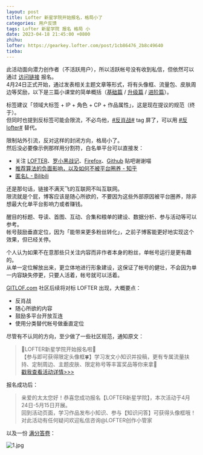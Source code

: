 ```yaml
---
layout: post
title: Lofter 新星学院开始报名，格局小了
categories: 用户反馈
tags: Lofter 新星学院 报名 格局 小
date: 2023-04-18 21:45:00 +0800
zhihu: 
lofter: https://gearkey.lofter.com/post/1cb86476_2b8c49640
tieba: 
---
```


此活动面向潜力创作者（不活跃用户），所以活跃帐号没有收到私信，但依然可以通过 [访问链接](https://www.lofter.com/cms/147849/xinxingbaoming.html) 报名。  
4月24日正式开始，通过发表相关主题文章等形式，将有头像框、流量包、皮肤周边等奖励，以下是三篇小课堂的简单概括（[基础篇](https://www.lofter.com/cms/147848/zhishiketang1.html) / [升级篇](https://www.lofter.com/cms/147850/zhishiketang2.html) / [进阶篇](https://www.lofter.com/cms/147851/zhishiketang3.html)）。

标签建议「领域大标签 + IP + 角色 + CP + 作品属性」，这是现在提议的规范（终于）。  
但同时也提到反标签可能会限流，不必鸟他，[#反肖战#](https://www.lofter.com/tag/%E5%8F%8D%E8%82%96%E6%88%98) tag 屏了，可以用 [#反lofter#](https://www.lofter.com/tag/%E5%8F%8Dlofter) 替代。

限制站外引流，反对这样的封闭方向，格局小了。  
然后没必要像示例那样用分割符，白名单平台可以直接发：

+ 关注 [LOFTER](https://tieba.baidu.com/f?kw=lofter)、[罗小黑战记](https://tieba.baidu.com/f?kw=%E7%BD%97%E5%B0%8F%E9%BB%91%E6%88%98%E8%AE%B0)、[Firefox](https://tieba.baidu.com/f?kw=firefox)、[Github](https://tieba.baidu.com/f?kw=github) 贴吧谢谢喵
+ [推荐算法的负面影响，以及如何不被平台圈养 - 知乎](https://zhuanlan.zhihu.com/p/611569749)
+ [匿名L - Bilibili](https://www.bilibili.com/video/BV1Us4y1G75m/)

还是那句话，链接不满天飞的互联网不叫互联网。  
限流就是个屁，博客应该是随心所欲的，不要因为这些外部原因被平台圈养，除非想最大化单平台影响力或者赚钱。

醒目的标题、导读、首图、互动、合集和粮单的建设、数据分析、参与活动等可以参考。  
帐号鼓励垂直定位，因为「能带来更多粉丝转化」，之前子博客能更好地实现这个效果，但已经关停。

个人认为如果不在意那些只关注内容而非作者本身的粉丝，单帐号运行是更有趣的。  
从单一定位解放出来，更立体地进行形象建设，这保证了帐号的健壮，不会因为单一内容缺失停更，只要人活着，帐号就可以活着。

[GITLOF.com](https://www.gitlof.com/) 社区后续将对标 LOFTER 出现，大概要点：

+ 反肖战
+ 随心所欲的内容
+ 鼓励多平台开放互连
+ 使用分类替代帐号做垂直定位

尽管有不认同的方向，至少做了一些社区规范，通知原文：

> 🌸LOFTER新星学院开始报名啦🌸  
> 【参与即可获得限定头像框🍀】学习发文小知识并投稿，更有专属流量扶持、定制周边、主题皮肤、限定称号等丰富奖品等你来拿🙌  
> [戳我查看活动详情\>\>\>](https://www.lofter.com/cms/147849/xinxingbaoming.html)

报名成功后：

> 亲爱的太太您好！恭喜您成功报名【LOFTER新星学院】，本次活动于4月24日-5月15日开展。  
> 回到活动页面，学习作品发布小知识、参与【知识问答】可获得头像框哦！对此活动有任何疑问欢迎私信咨询@LOFTER创作小管家

以及一份 [满分答卷](https://lofterwq.dingwei.netease.com/survey/ketangxiaoce/paper)：

![1.jpg](https://s2.loli.net/2023/04/18/pKP71NuqJcoGhdg.jpg)